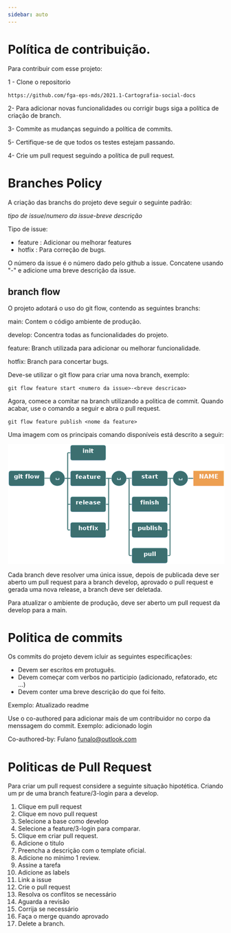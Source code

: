 ```yaml
---
sidebar: auto
---
```


# Política de contribuição.

Para contribuir com esse projeto:

1 - Clone o repositorio 

    https://github.com/fga-eps-mds/2021.1-Cartografia-social-docs

2- Para adicionar novas funcionalidades ou corrigir bugs siga a política de criação de branch.

3- Commite as mudanças seguindo a política de commits.

5- Certifique-se de que todos os testes estejam passando.

4- Crie um pull request seguindo a política de pull request.

# Branches Policy
A criação das branchs do projeto deve seguir o seguinte padrão:

_tipo de issue_/_numero da issue_-_breve descrição_

Tipo de issue:
- feature : Adicionar ou melhorar features
- hotfix : Para correção de bugs.

O número da issue é o número dado pelo github a issue. Concatene usando "-" e adicione uma breve descrição da issue.

## branch flow

O projeto adotará o uso do git flow, contendo as seguintes branchs:

main: Contem o código ambiente de produção.

develop: Concentra todas as funcionalidades do projeto.

feature: Branch utilizada para adicionar ou melhorar funcionalidade.

hotfix: Branch para concertar bugs.

Deve-se utilizar o git flow para criar uma nova branch, exemplo:

    git flow feature start <numero da issue>-<breve descricao>

Agora, comece a comitar na branch utilizando a politica de commit. Quando acabar, use o comando a seguir e abra o pull request.

    git flow feature publish <nome da feature>

Uma imagem com os principais comando disponíveis está descrito a seguir:

![git flow image]( ../images/git-flow-commands.png)

Cada branch deve resolver uma única issue, depois de publicada deve ser aberto um pull request para a branch develop, aprovado o pull request e gerada uma nova release, a branch deve ser deletada.

Para atualizar o ambiente de produção, deve ser aberto um pull request da develop para a main. 

# Politica de commits
Os commits do projeto devem icluir as seguintes especificações:

- Devem ser escritos em protuguês.
- Devem começar com verbos no participio (adicionado, refatorado, etc ...)
- Devem conter uma breve descrição do que foi feito.

Exemplo: Atualizado readme

Use o co-authored para adicionar mais de um contribuidor no corpo da menssagem do commit.
Exemplo: 
adicionado login

Co-authored-by: Fulano <funalo@outlook.com>

# Politicas de Pull Request
Para criar um pull request considere a seguinte situação hipotética. Criando um pr de uma branch feature/3-login para a develop.

1) Clique em pull request
2) Clique em novo pull request
3) Selecione a base como develop
4) Selecione a feature/3-login para comparar.
5) Clique em criar pull request.
6) Adicione o titulo
7) Preencha a descrição com o template oficial.
8) Adicione no mínimo 1 review.
9) Assine a tarefa
10) Adicione as labels
11) Link a issue
12) Crie o pull request
13) Resolva os conflitos se necessário
14) Aguarda a revisão
15) Corrija se necessário
16) Faça o merge quando aprovado
17) Delete a branch.